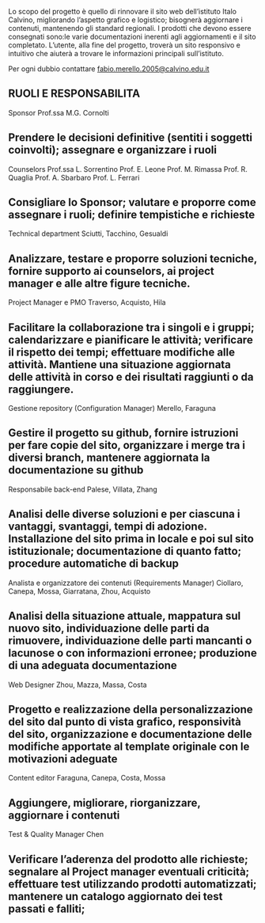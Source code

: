 Lo scopo del progetto è quello di rinnovare il sito web dell’istituto Italo Calvino, migliorando l’aspetto grafico e logistico; bisognerà aggiornare i contenuti, mantenendo gli standard regionali.
I prodotti che devono essere consegnati sono:le varie documentazioni inerenti agli aggiornamenti e il sito completato.
L’utente, alla fine del progetto, troverà un sito responsivo e intuitivo che aiuterà a trovare le informazioni principali sull’istituto.

Per ogni dubbio contattare fabio.merello.2005@calvino.edu.it


RUOLI E RESPONSABILITA
--------
Sponsor
Prof.ssa M.G. Cornolti


Prendere le decisioni definitive (sentiti i soggetti coinvolti); assegnare e organizzare i ruoli
--------
Counselors
Prof.ssa L. Sorrentino
Prof. E. Leone
Prof. M. Rimassa
Prof. R. Quaglia
Prof. A. Sbarbaro
Prof. L. Ferrari


Consigliare lo Sponsor; valutare e proporre come assegnare i ruoli; definire tempistiche e richieste
--------
Technical department
Sciutti, Tacchino, Gesualdi 


Analizzare, testare e proporre soluzioni tecniche, fornire supporto ai counselors, ai project manager e alle altre figure tecniche.
--------
Project Manager e PMO
Traverso, Acquisto, Hila


Facilitare la collaborazione tra i singoli e i gruppi; calendarizzare e pianificare le attività; verificare il rispetto dei tempi; effettuare modifiche alle attività. 
Mantiene una situazione aggiornata delle attività in corso e dei risultati raggiunti o da raggiungere.
--------
Gestione repository (Configuration Manager)
Merello, Faraguna


Gestire il progetto su github, fornire istruzioni per fare copie del sito, organizzare i merge tra i diversi branch, mantenere aggiornata la documentazione su github
--------
Responsabile back-end
Palese, Villata, Zhang


Analisi delle diverse soluzioni e per ciascuna i vantaggi, svantaggi,  tempi di adozione. Installazione del sito prima in locale e poi sul sito istituzionale; documentazione di quanto fatto; procedure automatiche di backup
--------
Analista e organizzatore dei contenuti (Requirements Manager)
Ciollaro, Canepa, Mossa, Giarratana, Zhou, Acquisto


Analisi della situazione attuale, mappatura sul nuovo sito, individuazione delle parti da rimuovere, individuazione delle parti mancanti o lacunose o con informazioni erronee; produzione di una adeguata documentazione
--------
Web Designer
Zhou, Mazza, Massa, Costa


Progetto e realizzazione della personalizzazione del sito dal punto di vista grafico, responsività del sito, organizzazione e documentazione delle modifiche apportate al template originale con le motivazioni adeguate
--------
Content editor
Faraguna, Canepa, Costa, Mossa


Aggiungere, migliorare, riorganizzare, aggiornare i contenuti
--------
Test & Quality Manager
Chen


Verificare l’aderenza del prodotto alle richieste; segnalare al Project manager eventuali criticità; effettuare test utilizzando prodotti automatizzati; mantenere un catalogo aggiornato dei test passati e falliti;  
--------
